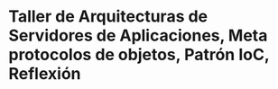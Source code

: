 # Taller de Arquitecturas de Servidores de Aplicaciones, Meta protocolos de objetos, Patrón IoC, Reflexión